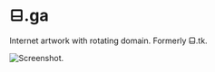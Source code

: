 # ⬓.ga

Internet artwork with rotating domain. Formerly ⬓.tk.

![Screenshot.](https://netplasticism.com/images/screenshot-1024x768-374.jpg)
